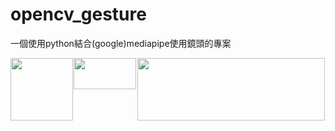 # opencv_gesture
一個使用python結合(google)mediapipe使用鏡頭的專案

<div style="display: flex; justify-content: space-between;">
  <img src="https://upload.wikimedia.org/wikipedia/commons/thumb/c/c3/Python-logo-notext.svg/1200px-Python-logo-notext.svg.png" width="100" height="100">
  <span style="align-items: center">
    <img src="https://github.com/yichengtsai/opencv_gesture/blob/main/photo/%E7%84%A1%E9%99%90%E7%AC%A6%E8%99%9F.png" width="100" height="50">
  </span>
  <img src="https://miro.medium.com/v2/resize:fit:1400/0*uMb2M-O9fLtRKmOo.png" width="300" height="100">
<div>

